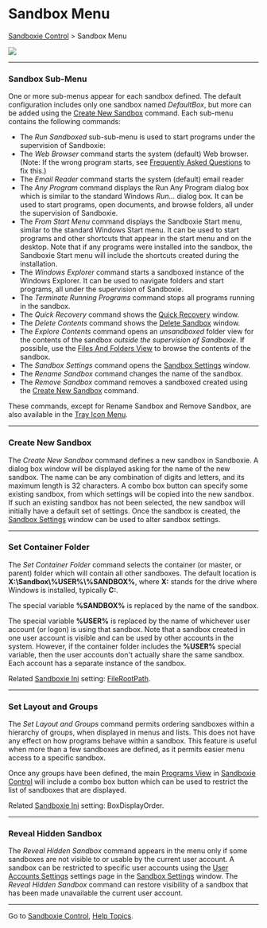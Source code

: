 # Sandbox Menu

[Sandboxie Control](SandboxieControl.md) > Sandbox Menu

![](../Media/SandboxMenu.png)

* * *

### Sandbox Sub-Menu

One or more sub-menus appear for each sandbox defined. The default configuration includes only one sandbox named _DefaultBox_, but more can be added using the [Create New Sandbox](SandboxMenu.md#create-new-sandbox) command. Each sub-menu contains the following commands:

*   The _Run Sandboxed_ sub-sub-menu is used to start programs under the supervision of Sandboxie:
*   The _Web Browser_ command starts the system (default) Web browser.<br>
    (Note: If the wrong program starts, see [Frequently Asked Questions](FrequentlyAskedQuestions.md#why-does-the-wrong-program-start-when-i-run-my-default-web-browser-sandboxed) to fix this.)
*   The _Email Reader_ command starts the system (default) email reader
*   The _Any Program_ command displays the Run Any Program dialog box which is similar to the standard Windows _Run..._ dialog box. It can be used to start programs, open documents, and browse folders, all under the supervision of Sandboxie.
*   The _From Start Menu_ command displays the Sandboxie Start menu, similar to the standard Windows Start menu. It can be used to start programs and other shortcuts that appear in the start menu and on the desktop. Note that if any programs were installed into the sandbox, the Sandboxie Start menu will include the shortcuts created during the installation.
*   The _Windows Explorer_ command starts a sandboxed instance of the Windows Explorer. It can be used to navigate folders and start programs, all under the supervision of Sandboxie.
*   The _Terminate Running Programs_ command stops all programs running in the sandbox.
*   The _Quick Recovery_ command shows the [Quick Recovery](QuickRecovery.md) window.
*   The _Delete Contents_ command shows the [Delete Sandbox](DeleteSandbox.md) window.
*   The _Explore Contents_ command opens an _unsandboxed_ folder view for the contents of the sandbox _outside the supervision of Sandboxie_. If possible, use the [Files And Folders View](FilesAndFoldersView.md) to browse the contents of the sandbox.
*   The _Sandbox Settings_ command opens the [Sandbox Settings](SandboxSettings.md) window.
*   The _Rename Sandbox_ command changes the name of the sandbox.
*   The _Remove Sandbox_ command removes a sandboxed created using the [Create New Sandbox](SandboxMenu.md#create-new-sandbox) command.

These commands, except for Rename Sandbox and Remove Sandbox, are also available in the [Tray Icon Menu](TrayIconMenu.md).

* * *

### Create New Sandbox

The _Create New Sandbox_ command defines a new sandbox in Sandboxie. A dialog box window will be displayed asking for the name of the new sandbox. The name can be any combination of digits and letters, and its maximum length is 32 characters. A combo box button can specify some existing sandbox, from which settings will be copied into the new sandbox. If such an existing sandbox has not been selected, the new sandbox will initially have a default set of settings. Once the sandbox is created, the [Sandbox Settings](SandboxSettings.md) window can be used to alter sandbox settings.

* * *

### Set Container Folder

The _Set Container Folder_ command selects the container (or master, or parent) folder which will contain all other sandboxes. The default location is **X:\\Sandbox\\%USER%\\%SANDBOX%**, where **X:** stands for the drive where Windows is installed, typically **C:**.

The special variable **%SANDBOX%** is replaced by the name of the sandbox.

The special variable **%USER%** is replaced by the name of whichever user account (or logon) is using that sandbox. Note that a sandbox created in one user account is visible and can be used by other accounts in the system. However, if the container folder includes the **%USER%** special variable, then the user accounts don't actually share the same sandbox. Each account has a separate instance of the sandbox.

Related [Sandboxie Ini](SandboxieIni.md) setting: [FileRootPath](FileRootPath.md).

* * *

### Set Layout and Groups

The _Set Layout and Groups_ command permits ordering sandboxes within a hierarchy of groups, when displayed in menus and lists. This does not have any effect on how programs behave within a sandbox. This feature is useful when more than a few sandboxes are defined, as it permits easier menu access to a specific sandbox.

Once any groups have been defined, the main [Programs View](ProgramsView.md) in [Sandboxie Control](SandboxieControl.md) will include a combo box button which can be used to restrict the list of sandboxes that are displayed.

Related [Sandboxie Ini](SandboxieIni.md) setting: BoxDisplayOrder.

* * *

### Reveal Hidden Sandbox

The _Reveal Hidden Sandbox_ command appears in the menu only if some sandboxes are not visible to or usable by the current user account. A sandbox can be restricted to specific user accounts using the [User Accounts Settings](UserAccountsSettings.md) settings page in the [Sandbox Settings](SandboxSettings.md) window. The _Reveal Hidden Sandbox_ command can restore visibility of a sandbox that has been made unavailable the current user account.

* * *

Go to [Sandboxie Control](SandboxieControl.md#menus), [Help Topics](HelpTopics.md).
